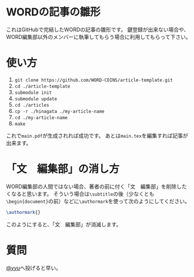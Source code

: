 # WORDの記事の雛形

これはGitHubで完結したWORDの記事の雛形です。
鍵登録が出来ない場合や、WORD編集部以外のメンバーに執筆してもらう場合に利用してもらって下さい。

# 使い方

1. `git clone https://github.com/WORD-COINS/article-template.git`
2. `cd ./article-template`
3. `submodule init`
4. `submodule update`
5. `cd ./articles`
6. `cp -r ./hinagata ./my-article-name`
7. `cd ./my-article-name`
8. `make`

これで`main.pdf`が生成されれば成功です。
あとは`main.tex`を編集すれば記事が出来ます。

# 「文　編集部」の消し方

WORD編集部の人間ではない場合、著者の前に付く「文　編集部」を削除したくなると思います。
そういう場合は`\subtitle`の後（少なくとも`\begin{document}`の前）などに`\authormark`を使って次のようにしてください。

```tex
\authormark{}
```

このようにすると、「文　編集部」が消滅します。

# 質問

[@_yyu_](https://twitter.com/_yyu_)へ投げると早い。
